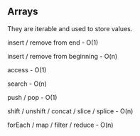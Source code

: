 ## Arrays

They are iterable and used to store values.

insert / remove from end - O(1)

insert / remove from beginning - O(n)

access - O(1)

search - O(n)

push / pop - O(1)

shift / unshift / concat / slice / splice - O(n)

forEach / map / filter / reduce - O(n)